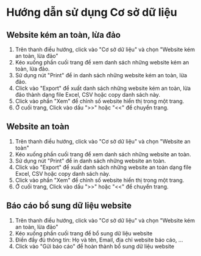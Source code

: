 # Hướng dẫn sử dụng Cơ sở dữ liệu

## Website kém an toàn, lừa đảo

1. Trên thanh điều hướng, click vào "Cơ sở dữ liệu" và chọn "Website kém an toàn, lừa đảo"
2. Kéo xuống phần cuối trang để xem danh sách những website kém an toàn, lừa đảo.
3. Sử dụng nút "Print" để in danh sách những website kém an toàn, lừa đảo.
4. Click vào "Export" để xuất danh sách những website kém an toàn, lừa đảo thành dạng file Excel, CSV hoặc copy danh sách này.
5. Click vào phần "Xem" để chỉnh số website hiển thị trong một trang.
6. Ở cuối trang, Click vào dấu ">>" hoặc "<<" để chuyển trang.

## Website an toàn

1. Trên thanh điều hướng, click vào "Cơ sở dữ liệu" và chọn "Website an toàn"
2. Kéo xuống phần cuối trang để xem danh sách những website an toàn.
3. Sử dụng nút "Print" để in danh sách những website an toàn.
4. Click vào "Export" để xuất danh sách những website an toàn dạng file Excel, CSV hoặc copy danh sách này.
5. Click vào phần "Xem" để chỉnh số website hiển thị trong một trang.
6. Ở cuối trang, Click vào dấu ">>" hoặc "<<" để chuyển trang.

## Báo cáo bổ sung dữ liệu website

1. Trên thanh điều hướng, click vào "Cơ sở dữ liệu" và chọn "Website kém an toàn, lừa đảo"
2. Kéo xuống phần cuối trang để bổ sung dữ liệu website&#x20;
3. Điền đầy đủ thông tin: Họ và tên, Email, địa chỉ website báo cáo, ...
4. Click vào "Gửi báo cáo" để hoàn thành bổ sung dữ liệu website
